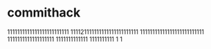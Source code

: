 # commithack
1111111111111111111111111
111121111111111111111111111
11111111111111111111111111
1111111111111111111
1111111111111
1111111111
1
1

